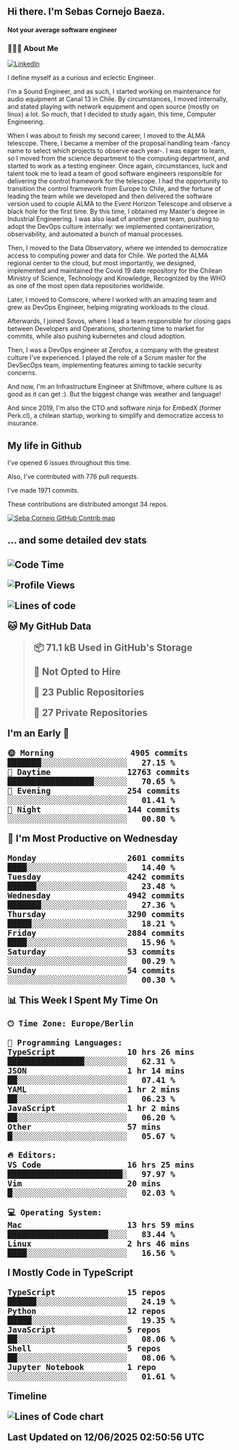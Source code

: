 <h2> Hi there.  I'm Sebas Cornejo Baeza.</h2>
<h4> Not your average software engineer</h4>
<h3> 👨🏻‍💻 About Me </h3>
<a href="http://linkedin.com/in/sebastian-cornejo-baeza/"><img alt="LinkedIn" src="https://img.shields.io/badge/Sebas%20Cornejo%20-informational?style=appveyor&logo=linkedin"></a>


I define myself as a curious and eclectic Engineer.

I'm a Sound Engineer, and as such, I started working on maintenance for audio equipment at Canal 13 in Chile.
By circumstances, I moved internally, and stated playing with network equipment and open source (mostly on linux) 
a lot. So much, that I decided to study again, this time, Computer Engineering.

When I was about to finish my second career, I moved to the ALMA telescope. There, I became a member of the proposal handling team
-fancy name to select which projects to observe each year-. 
I was eager to learn, so I moved from the science department to the computing department, and started to work as 
a testing engineer. Once again, circumstances, luck and talent took me to lead a team of good software engineers 
responsible for delivering the control framework for the telescope. I had the opportunity to transition the control framework from
Europe to Chile, and the fortune of leading the team while we developed and then delivered the software
version used to couple ALMA to the Event Horizon Telescope and observe a black hole for the first time.
By this time, I obtained my Master's degree in Industrial Engineering.
I was also lead of another great team, pushing to adopt the DevOps culture internally: we implemented containerization, observability, and automated a bunch of manual processes.

Then, I moved to the Data Observatory, where we intended to democratize access to computing power
and data for Chile. We ported the ALMA regional center to the cloud, but most importantly, we designed, implemented
and maintained the Covid 19 date repository for the Chilean Ministry of Science, Technology and Knowledge, Recognized by the WHO as one of the most open
data repositories worldwide.

Later, I moved to Comscore, where I worked with an amazing team and grew as DevOps Engineer, helping migrating workloads to the cloud.

Afterwards, I joined Sovos, where I lead a team responsible for closing gaps between Developers and Operations, shortening time to market for commits, while
also pushing kubernetes and cloud adoption.

Then, I was a DevOps engineer at Zerofox, a company with the greatest culture I've experienced. I played the role of a Scrum master for the DevSecOps team,
implementing features aiming to tackle security concerns.

And now, I'm an Infrastructure Engineer at Shiftmove, where culture is as good as it can get :). But the biggest change was weather and language!
 
And since 2019, I'm also the CTO and software ninja for EmbedX (former Perk.cl), a chilean startup, working to simplify and democratize access to insurance.

<h2> My life in Github </h2>

I've opened 6 issues throughout this time.

Also, I've contributed with 776 pull requests.

I've made 1971 commits.

These contributions are distributed amongst 34 repos.

<a href="https://github.com/scornejob/scornejob">
  <picture>
    <source media="(prefers-color-scheme: dark)" srcset="https://raw.githubusercontent.com/scornejob/scornejob/master/profile-3d-contrib/profile-night-green.svg">
    <img alt="Seba Cornejo GitHub Contrib map" src="https://raw.githubusercontent.com/scornejob/scornejob/master/profile-3d-contrib/profile-gitblock.svg">
  </picture>
</a>

<h2>... and some detailed dev stats<h2>

<!--START_SECTION:waka-->
![Code Time](http://img.shields.io/badge/Code%20Time-1%2C162%20hrs%2054%20mins-blue)

![Profile Views](http://img.shields.io/badge/Profile%20Views-4-blue)

![Lines of code](https://img.shields.io/badge/From%20Hello%20World%20I%27ve%20Written-8.7%20million%20lines%20of%20code-blue)

**🐱 My GitHub Data** 

> 📦 71.1 kB Used in GitHub's Storage 
 > 
> 🚫 Not Opted to Hire
 > 
> 📜 23 Public Repositories 
 > 
> 🔑 27 Private Repositories 
 > 
**I'm an Early 🐤** 

```text
🌞 Morning                4905 commits        ███████░░░░░░░░░░░░░░░░░░   27.15 % 
🌆 Daytime                12763 commits       ██████████████████░░░░░░░   70.65 % 
🌃 Evening                254 commits         ░░░░░░░░░░░░░░░░░░░░░░░░░   01.41 % 
🌙 Night                  144 commits         ░░░░░░░░░░░░░░░░░░░░░░░░░   00.80 % 
```
📅 **I'm Most Productive on Wednesday** 

```text
Monday                   2601 commits        ████░░░░░░░░░░░░░░░░░░░░░   14.40 % 
Tuesday                  4242 commits        ██████░░░░░░░░░░░░░░░░░░░   23.48 % 
Wednesday                4942 commits        ███████░░░░░░░░░░░░░░░░░░   27.36 % 
Thursday                 3290 commits        █████░░░░░░░░░░░░░░░░░░░░   18.21 % 
Friday                   2884 commits        ████░░░░░░░░░░░░░░░░░░░░░   15.96 % 
Saturday                 53 commits          ░░░░░░░░░░░░░░░░░░░░░░░░░   00.29 % 
Sunday                   54 commits          ░░░░░░░░░░░░░░░░░░░░░░░░░   00.30 % 
```


📊 **This Week I Spent My Time On** 

```text
🕑︎ Time Zone: Europe/Berlin

💬 Programming Languages: 
TypeScript               10 hrs 26 mins      ████████████████░░░░░░░░░   62.31 % 
JSON                     1 hr 14 mins        ██░░░░░░░░░░░░░░░░░░░░░░░   07.41 % 
YAML                     1 hr 2 mins         ██░░░░░░░░░░░░░░░░░░░░░░░   06.23 % 
JavaScript               1 hr 2 mins         ██░░░░░░░░░░░░░░░░░░░░░░░   06.20 % 
Other                    57 mins             █░░░░░░░░░░░░░░░░░░░░░░░░   05.67 % 

🔥 Editors: 
VS Code                  16 hrs 25 mins      ████████████████████████░   97.97 % 
Vim                      20 mins             █░░░░░░░░░░░░░░░░░░░░░░░░   02.03 % 

💻 Operating System: 
Mac                      13 hrs 59 mins      █████████████████████░░░░   83.44 % 
Linux                    2 hrs 46 mins       ████░░░░░░░░░░░░░░░░░░░░░   16.56 % 
```

**I Mostly Code in TypeScript** 

```text
TypeScript               15 repos            ██████░░░░░░░░░░░░░░░░░░░   24.19 % 
Python                   12 repos            █████░░░░░░░░░░░░░░░░░░░░   19.35 % 
JavaScript               5 repos             ██░░░░░░░░░░░░░░░░░░░░░░░   08.06 % 
Shell                    5 repos             ██░░░░░░░░░░░░░░░░░░░░░░░   08.06 % 
Jupyter Notebook         1 repo              ░░░░░░░░░░░░░░░░░░░░░░░░░   01.61 % 
```



**Timeline**

![Lines of Code chart](https://raw.githubusercontent.com/scornejob/scornejob/master/assets/bar_graph.png)


 Last Updated on 12/06/2025 02:50:56 UTC
<!--END_SECTION:waka-->
